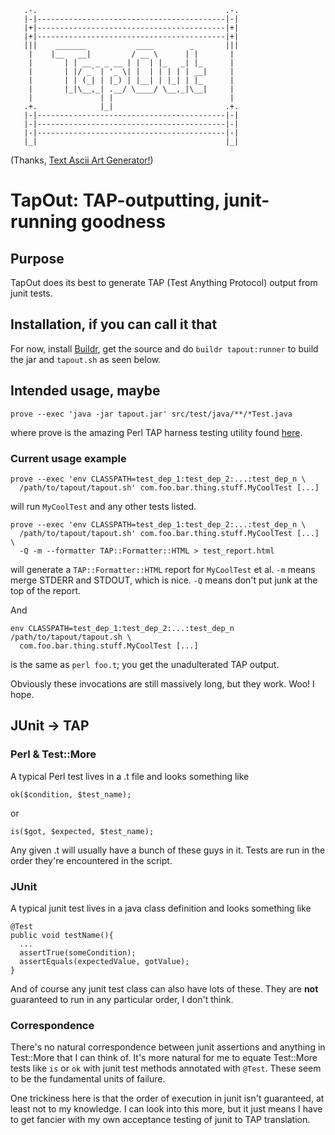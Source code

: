        .-.                                          .-.
       |-|------------------------------------------|-|
       |+|------------------------------------------|+|
       |+|------------------------------------------|+|
       |||    _______           ____        _       |||
        |    |__   __|         / __ \      | |       |
        |       | | __ _ _ __ | |  | |_   _| |_      |
        |       | |/ _` | '_ \| |  | | | | | __|     |
        |       | | (_| | |_) | |__| | |_| | |_      |
        |       |_|\__,_| .__/ \____/ \__,_|\__|     |
        |               | |                          |
       .+.              |_|                         .+.
       |-|------------------------------------------|-|
       |-|------------------------------------------|-|
       |-|------------------------------------------|-|
       |_|                                          |_|


(Thanks, [Text Ascii Art Generator!](http://patorjk.com/software/taag/))

TapOut: TAP-outputting, junit-running goodness
==============================================

## Purpose ##

TapOut does its best to generate TAP (Test Anything Protocol) output
from junit tests.

## Installation, if you can call it that ##

For now, install [Buildr](http://buildr.apache.org/), get the source and 
do `buildr tapout:runner` to build the jar and `tapout.sh` as seen below.

## Intended usage, maybe ##

    prove --exec 'java -jar tapout.jar' src/test/java/**/*Test.java

where prove is the amazing Perl TAP harness testing utility found 
[here](http://search.cpan.org/~andya/Test-Harness-3.22/bin/prove).

### Current usage example ###

    prove --exec 'env CLASSPATH=test_dep_1:test_dep_2:...:test_dep_n \
      /path/to/tapout/tapout.sh' com.foo.bar.thing.stuff.MyCoolTest [...]

will run `MyCoolTest` and any other tests listed.

    prove --exec 'env CLASSPATH=test_dep_1:test_dep_2:...:test_dep_n \
      /path/to/tapout/tapout.sh' com.foo.bar.thing.stuff.MyCoolTest [...] \
      -Q -m --formatter TAP::Formatter::HTML > test_report.html

will generate a `TAP::Formatter::HTML` report for `MyCoolTest` et al. 
`-m` means merge STDERR and STDOUT, which is nice. `-Q` means 
don't put junk at the top of the report.

And

    env CLASSPATH=test_dep_1:test_dep_2:...:test_dep_n /path/to/tapout/tapout.sh \
      com.foo.bar.thing.stuff.MyCoolTest [...]

is the same as `perl foo.t`; you get the unadulterated TAP output.

Obviously these invocations are still massively long, but they work. Woo! I hope.

## JUnit -> TAP ##

### Perl & Test::More 
A typical Perl test lives in a .t file and looks something like

    ok($condition, $test_name);

or

    is($got, $expected, $test_name);

Any given .t will usually have a bunch of these guys in it. Tests
are run in the order they're encountered in the script.

### JUnit
A typical junit test lives in a java class definition and looks
something like

    @Test
    public void testName(){
      ...
      assertTrue(someCondition);
      assertEquals(expectedValue, gotValue);
    }

And of course any junit test class can also have lots of these.
They are **not** guaranteed to run in any particular order, I 
don't think.

### Correspondence
There's no natural correspondence between junit assertions and anything
in Test::More that I can think of. It's more natural for me to equate 
Test::More tests like `is` or `ok` with junit test methods annotated with
`@Test`. These seem to be the fundamental units of failure.

One trickiness here is that the order of execution in junit isn't 
guaranteed, at least not to my knowledge. I can look into this more,
but it just means I have to get fancier with my own acceptance testing
of junit to TAP translation.

